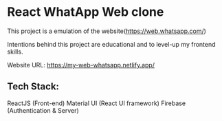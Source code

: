 # React WhatApp Web clone

This project is a emulation of the website(https://web.whatsapp.com/)

Intentions behind this project are educational and to level-up my frontend skills.

Website URL: https://my-web-whatsapp.netlify.app/

## Tech Stack:
ReactJS (Front-end)
Material UI (React UI framework)
Firebase (Authentication & Server)
